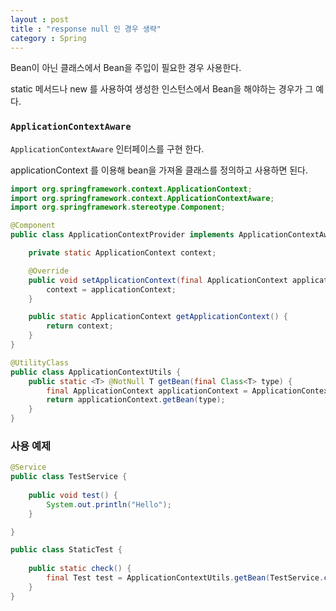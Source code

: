 ```yaml
---
layout : post
title : "response null 인 경우 생략"
category : Spring
---
```

Bean이 아닌 클래스에서 Bean을 주입이 필요한 경우 사용한다.

static 메서드나 new 를 사용하여 생성한 인스턴스에서 Bean을 해야하는 경우가 그 예다.

### `ApplicationContextAware` 

`ApplicationContextAware` 인터페이스를 구현 한다.

applicationContext 를 이용해 bean을 가져올 클래스를 정의하고 사용하면 된다.

```java
import org.springframework.context.ApplicationContext;
import org.springframework.context.ApplicationContextAware;
import org.springframework.stereotype.Component;

@Component
public class ApplicationContextProvider implements ApplicationContextAware {

    private static ApplicationContext context;

    @Override
    public void setApplicationContext(final ApplicationContext applicationContext) {
        context = applicationContext;
    }

    public static ApplicationContext getApplicationContext() {
        return context;
    }
}
```

```java
@UtilityClass
public class ApplicationContextUtils {
    public static <T> @NotNull T getBean(final Class<T> type) {
        final ApplicationContext applicationContext = ApplicationContextProvider.getApplicationContext();
        return applicationContext.getBean(type);
    }
}
```

### 사용 예제

```java
@Service
public class TestService {
    
    public void test() {
        System.out.println("Hello");
    }

}
```

```java
public class StaticTest {
    
    public static check() {
        final Test test = ApplicationContextUtils.getBean(TestService.class).test(properties);
    }
}
```
